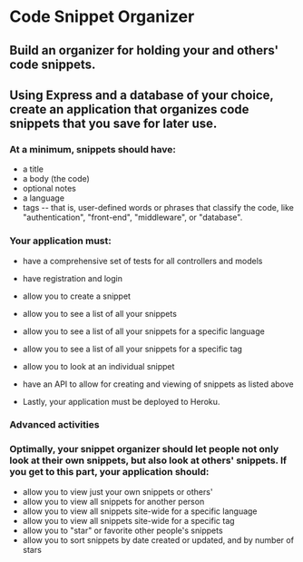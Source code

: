 
# Code Snippet Organizer
## Build an organizer for holding your and others' code snippets.

## Using Express and a database of your choice, create an application that organizes code snippets that you save for later use.

### At a minimum, snippets should have:

- a title
- a body (the code)
- optional notes
- a language
- tags -- that is, user-defined words or phrases that classify the code, like "authentication", "front-end", "middleware", or "database".

### Your application must:

- have a comprehensive set of tests for all controllers and models
- have registration and login
- allow you to create a snippet
- allow you to see a list of all your snippets
- allow you to see a list of all your snippets for a specific language
- allow you to see a list of all your snippets for a specific tag
- allow you to look at an individual snippet

- have an API to allow for creating and viewing of snippets as listed above

- Lastly, your application must be deployed to Heroku.


### Advanced activities  

### Optimally, your snippet organizer should let people not only look at their own snippets, but also look at others' snippets. If you get to this part, your application should:

- allow you to view just your own snippets or others'
- allow you to view all snippets for another person
- allow you to view all snippets site-wide for a specific language
- allow you to view all snippets site-wide for a specific tag
- allow you to "star" or favorite other people's snippets
- allow you to sort snippets by date created or updated, and by number of stars
